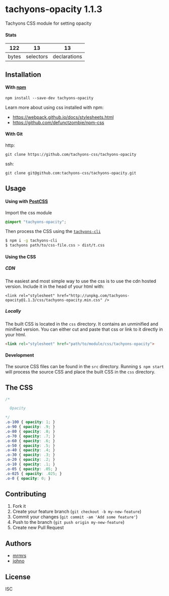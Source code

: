 # tachyons-opacity 1.1.3

Tachyons CSS module for setting opacity

#### Stats

122 | 13 | 13
---|---|---
bytes | selectors | declarations

## Installation

#### With [npm](https://npmjs.com)

```
npm install --save-dev tachyons-opacity
```

Learn more about using css installed with npm:
* https://webpack.github.io/docs/stylesheets.html
* https://github.com/defunctzombie/npm-css

#### With Git

http:
```
git clone https://github.com/tachyons-css/tachyons-opacity
```

ssh:
```
git clone git@github.com:tachyons-css/tachyons-opacity.git
```

## Usage

#### Using with [PostCSS](https://github.com/postcss/postcss)

Import the css module

```css
@import "tachyons-opacity";
```

Then process the CSS using the [`tachyons-cli`](https://github.com/tachyons-css/tachyons-cli)

```sh
$ npm i -g tachyons-cli
$ tachyons path/to/css-file.css > dist/t.css
```

#### Using the CSS

##### CDN
The easiest and most simple way to use the css is to use the cdn hosted version. Include it in the head of your html with:

```
<link rel="stylesheet" href="http://unpkg.com/tachyons-opacity@1.1.3/css/tachyons-opacity.min.css" />
```

##### Locally
The built CSS is located in the `css` directory. It contains an unminified and minified version.
You can either cut and paste that css or link to it directly in your html.

```html
<link rel="stylesheet" href="path/to/module/css/tachyons-opacity">
```

#### Development

The source CSS files can be found in the `src` directory.
Running `$ npm start` will process the source CSS and place the built CSS in the `css` directory.

## The CSS

```css
/*

  Opacity

*/
.o-100 { opacity: 1; }
.o-90 { opacity: .9; }
.o-80 { opacity: .8; }
.o-70 { opacity: .7; }
.o-60 { opacity: .6; }
.o-50 { opacity: .5; }
.o-40 { opacity: .4; }
.o-30 { opacity: .3; }
.o-20 { opacity: .2; }
.o-10 { opacity: .1; }
.o-05 { opacity: .05; }
.o-025 { opacity: .025; }
.o-0 { opacity: 0; }
```

## Contributing

1. Fork it
2. Create your feature branch (`git checkout -b my-new-feature`)
3. Commit your changes (`git commit -am 'Add some feature'`)
4. Push to the branch (`git push origin my-new-feature`)
5. Create new Pull Request

## Authors

* [mrmrs](http://mrmrs.io)
* [johno](http://johnotander.com)

## License

ISC

